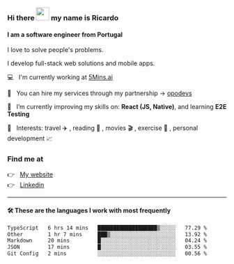 ### Hi there <img src="https://raw.githubusercontent.com/iampavangandhi/iampavangandhi/master/gifs/Hi.gif" width="30"> my name is Ricardo
#### I am a software engineer from Portugal
I love to solve people's problems.

I develop full-stack web solutions and mobile apps.

💻  &nbsp; I'm currently working at <a href="https://5mins.ai/">5Mins.ai</a>

💼  &nbsp; You can hire my services through my partnership -> <a href="https://github.com/opodevs">opodevs</a>

🌱 &nbsp; I’m currently improving my skills on: **React (JS, Native)**, and learning **E2E Testing**

💙 &nbsp; Interests: travel ✈️ , reading 📖 , movies 🎬 , exercise 🏃 , personal development 📈

### Find me at

<p align="left">
  👉  &nbsp;
  <a href="https://ricardopbarbosa.com" target="_blank">
    My website
  </a>
  <br/>
  👉 &nbsp;
  <a href="https://www.linkedin.com/in/ricardopbarbosa" target="_blank">
    Linkedin
  </a>
</p>

<hr />

#### 🛠 These are the languages I work with most frequently
<!--START_SECTION:waka-->

```txt
TypeScript   6 hrs 14 mins   ███████████████████▒░░░░░   77.29 %
Other        1 hr 7 mins     ███▒░░░░░░░░░░░░░░░░░░░░░   13.92 %
Markdown     20 mins         █░░░░░░░░░░░░░░░░░░░░░░░░   04.24 %
JSON         17 mins         █░░░░░░░░░░░░░░░░░░░░░░░░   03.55 %
Git Config   2 mins          ░░░░░░░░░░░░░░░░░░░░░░░░░   00.56 %
```

<!--END_SECTION:waka-->
